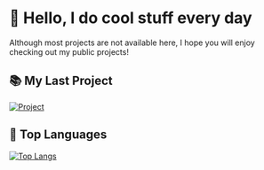 # 👋 Hello, I do cool stuff every day
Although most projects are not available here, I hope you will enjoy checking out my public projects!
## 📚 My Last Project
[![Project](https://github-readme-stats.vercel.app/api/pin/?username=Nekiwo&repo=CommencementMap&theme=radical)](#)
## 📘 Top Languages
[![Top Langs](https://github-readme-stats.vercel.app/api/top-langs/?username=nekiwo&theme=radical)](#)

